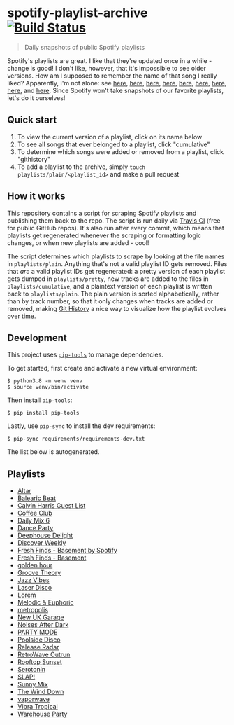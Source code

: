 # spotify-playlist-archive [![Build Status](https://api.travis-ci.com/vitokorn/spotify-playlist-archive.svg?branch=master)](https://travis-ci.com/github/vitokorn/spotify-playlist-archive)

> Daily snapshots of public Spotify playlists

Spotify's playlists are great. I like that they're updated once in a while -
change is good! I don't like, however, that it's impossible to see older
versions. How am I supposed to remember the name of that song I really liked?
Apparently, I'm not alone: see
[here](https://community.spotify.com/t5/Content-Questions/View-previous-versions-of-playlists/td-p/4400750),
[here](https://community.spotify.com/t5/Accounts/A-playlist-was-modified-Can-I-get-the-old-songs-back/td-p/1001889),
[here](https://community.spotify.com/t5/Content-Questions/Seeing-an-old-version-of-a-playlist/td-p/1318739),
[here](https://community.spotify.com/t5/Other-Partners-Web-Player-etc/Playlists-Is-there-any-way-to-recover-previous-versions-of-a/td-p/4726831),
[here](https://community.spotify.com/t5/Desktop-Mac/Find-Songs-of-old-versions-of-Spotify-Playlists/td-p/998504),
[here](https://community.spotify.com/t5/Closed-Ideas/Playlist-Versioning-History/idi-p/1133819),
[here](https://community.spotify.com/t5/Closed-Ideas/Playlist-History-Versioning/idi-p/1346418),
[here](https://community.spotify.com/t5/Closed-Ideas/Playlists-Playlist-History/idi-p/1816799),
and [here](https://community.spotify.com/t5/Live-Ideas/Playlists-Edit-History/idi-p/4573743).
Since Spotify won't take snapshots of our favorite playlists, let's do it ourselves!

## Quick start

1. To view the current version of a playlist, click on its name below
1. To see all songs that ever belonged to a playlist, click "cumulative"
1. To determine which songs were added or removed from a playlist, click "githistory"
1. To add a playlist to the archive, simply `touch playlists/plain/<playlist_id>` and make a pull request

## How it works

This repository contains a script for scraping Spotify playlists and publishing
them back to the repo. The script is run daily via
[Travis CI](https://travis-ci.com/github/vitokorn/spotify-playlist-archive)
(free for public GitHub repos). It's also run after every commit, which means
that playlists get regenerated whenever the scraping or formatting logic
changes, or when new playlists are added - cool!

The script determines which playlists to scrape by looking at the file names in
`playlists/plain`. Anything that's not a valid playlist ID gets removed. Files
that *are* a valid playlist IDs get regenerated: a pretty version of each
playlist gets dumped in `playlists/pretty`, new tracks are added to the
files in `playlists/cumulative`, and a plaintext version of each playlist is
written back to `playlists/plain`. The plain version is sorted alphabetically,
rather than by track number, so that it only changes when tracks are added or
removed, making [Git History](https://githistory.xyz/) a nice way to visualize
how the playlist evolves over time.

## Development

This project uses [`pip-tools`](https://github.com/jazzband/pip-tools) to manage
dependencies.

To get started, first create and activate a new virtual environment:
```
$ python3.8 -m venv venv
$ source venv/bin/activate
```

Then install `pip-tools`:
```
$ pip install pip-tools
```

Lastly, use `pip-sync` to install the dev requirements:
```
$ pip-sync requirements/requirements-dev.txt
```

The list below is autogenerated.

## Playlists

- [Altar](/playlists/pretty/Altar.md)
- [Balearic Beat](/playlists/pretty/Balearic%20Beat.md)
- [Calvin Harris Guest List](/playlists/pretty/Calvin%20Harris%20Guest%20List.md)
- [Coffee Club](/playlists/pretty/Coffee%20Club.md)
- [Daily Mix 6](/playlists/pretty/Daily%20Mix%206.md)
- [Dance Party](/playlists/pretty/Dance%20Party.md)
- [Deephouse Delight](/playlists/pretty/Deephouse%20Delight.md)
- [Discover Weekly](/playlists/pretty/Discover%20Weekly.md)
- [Fresh Finds - Basement by Spotify](/playlists/pretty/Fresh%20Finds%20-%20Basement%20by%20Spotify.md)
- [Fresh Finds - Basement](/playlists/pretty/Fresh%20Finds%20-%20Basement.md)
- [golden hour](/playlists/pretty/golden%20hour.md)
- [Groove Theory](/playlists/pretty/Groove%20Theory.md)
- [Jazz Vibes](/playlists/pretty/Jazz%20Vibes.md)
- [Laser Disco](/playlists/pretty/Laser%20Disco.md)
- [Lorem](/playlists/pretty/Lorem.md)
- [Melodic & Euphoric](/playlists/pretty/Melodic%20&%20Euphoric.md)
- [metropolis](/playlists/pretty/metropolis.md)
- [New UK Garage](/playlists/pretty/New%20UK%20Garage.md)
- [Noises After Dark](/playlists/pretty/Noises%20After%20Dark.md)
- [PARTY MODE](/playlists/pretty/PARTY%20MODE.md)
- [Poolside Disco](/playlists/pretty/Poolside%20Disco.md)
- [Release Radar](/playlists/pretty/Release%20Radar.md)
- [RetroWave   Outrun](/playlists/pretty/RetroWave%20%20%20Outrun.md)
- [Rooftop Sunset](/playlists/pretty/Rooftop%20Sunset.md)
- [Serotonin](/playlists/pretty/Serotonin.md)
- [SLAP!](/playlists/pretty/SLAP!.md)
- [Sunny Mix](/playlists/pretty/Sunny%20Mix.md)
- [The Wind Down](/playlists/pretty/The%20Wind%20Down.md)
- [vaporwave](/playlists/pretty/vaporwave.md)
- [Vibra Tropical](/playlists/pretty/Vibra%20Tropical.md)
- [Warehouse Party](/playlists/pretty/Warehouse%20Party.md)
